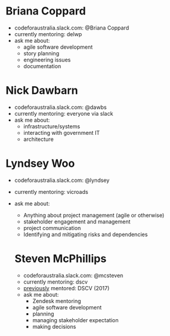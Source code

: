 # Briana Coppard

- codeforaustralia.slack.com: @Briana Coppard
- currently mentoring: delwp
- ask me about:
  - agile software development
  - story planning
  - engineering issues
  - documentation

# Nick Dawbarn

- codeforaustralia.slack.com: @dawbs
- currently mentoring: everyone via slack
- ask me about:
  - infrastructure/systems
  - interacting with government IT
  - architecture

# Lyndsey Woo

- codeforaustralia.slack.com: @lyndsey
- currently mentoring: vicroads
- ask me about:
  - Anything about project management (agile or otherwise)
  - stakeholder engagement and management
  - project communication
  - Identifying and mitigating risks and dependencies

  # Steven McPhillips

  - codeforaustralia.slack.com: @mcsteven
  - currently mentoring: dscv
  - [previously](../archives/README.md) mentored: DSCV (2017)
  - ask me about:
    - Zendesk mentoring
    - agile software development
    - planning
    - managing stakeholder expectation
    - making decisions
